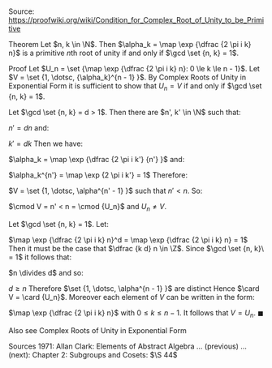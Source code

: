# 

Source: https://proofwiki.org/wiki/Condition_for_Complex_Root_of_Unity_to_be_Primitive



Theorem
Let $n, k \in \N$.
Then $\alpha_k = \map \exp {\dfrac {2 \pi i k} n}$ is a primitive $n$th root of unity if and only if $\gcd \set {n, k} = 1$.


Proof
Let $U_n = \set {\map \exp {\dfrac {2 \pi i k} n}: 0 \le k \le n - 1}$.
Let $V = \set {1, \dotsc, {\alpha_k}^{n - 1} }$.
By Complex Roots of Unity in Exponential Form it is sufficient to show that $U_n = V$ if and only if $\gcd \set {n, k} = 1$.

Let $\gcd \set {n, k} = d > 1$.
Then there are $n', k' \in \N$ such that:

$n' = d n$
and:

$k' = d k$
Then we have:

$\alpha_k = \map \exp {\dfrac {2 \pi i k'} {n'} }$
and:

$\alpha_k^{n'} = \map \exp {2 \pi i k'} = 1$
Therefore:

$V = \set {1, \dotsc, \alpha^{n' - 1} }$
such that $n' < n$.
So:

$\cmod V = n' < n = \cmod {U_n}$
and $U_n \ne V$.

Let $\gcd \set {n, k} = 1$.
Let:

$\map \exp {\dfrac {2 \pi i k} n}^d = \map \exp {\dfrac {2 \pi i k} n} = 1$
Then it must be the case that $\dfrac {k d} n \in \Z$.
Since $\gcd \set {n, k}\ = 1$ it follows that:

$n \divides d$
and so:

$d \ge n$
Therefore $\set {1, \dotsc, \alpha^{n - 1} }$ are distinct
Hence $\card V = \card {U_n}$.
Moreover each element of $V$ can be written in the form:

$\map \exp {\dfrac {2 \pi i k} n}$
with $0 \le k \le n - 1$.
It follows that $V = U_n$.
$\blacksquare$


Also see
Complex Roots of Unity in Exponential Form


Sources
1971: Allan Clark: Elements of Abstract Algebra ... (previous) ... (next): Chapter $2$: Subgroups and Cosets: $\S 44$




